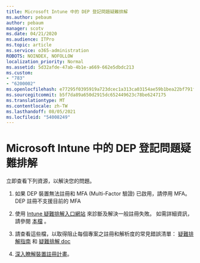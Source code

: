 ```yaml
---
title: Microsoft Intune 中的 DEP 登記問題疑難排解
ms.author: pebaum
author: pebaum
manager: scotv
ms.date: 04/21/2020
ms.audience: ITPro
ms.topic: article
ms.service: o365-administration
ROBOTS: NOINDEX, NOFOLLOW
localization_priority: Normal
ms.assetid: 5d32afde-47ab-4b1e-a669-662e5dbdc213
ms.custom:
- "783"
- "6200002"
ms.openlocfilehash: e77295f0395919a723dcec1a313ca03154ae59b1bea22bf791f3a0f923cab60d
ms.sourcegitcommit: b5f7da89a650d2915dc652449623c78be6247175
ms.translationtype: MT
ms.contentlocale: zh-TW
ms.lasthandoff: 08/05/2021
ms.locfileid: "54008249"
---
```

# <a name="troubleshoot-issues-with-dep-enrollment-in-microsoft-intune"></a>Microsoft Intune 中的 DEP 登記問題疑難排解

立即查看下列資源，以解決您的問題。
  
1. 如果 DEP 裝置無法註冊和 MFA (Multi-Factor 驗證) 已啟用，請停用 MFA。 DEP 註冊不支援目前的 MFA

2. 使用 [Intune 疑難排解入口網站](https://devicemanagement.microsoft.com/#blade/Microsoft_Intune_DeviceSettings/TroubleshootBlade) 來診斷及解決一般註冊失敗。 如需詳細資訊，請參閱 [本檔](https://docs.microsoft.com/intune/help-desk-operators) 。

3. 請查看這些檔，以取得阻止每個專案之註冊和解析度的常見錯誤清單： [疑難排解指南](https://support.microsoft.com/help/4039809/troubleshooting-ios-device-enrollment-in-intune) 和 [疑難排解 doc](https://docs.microsoft.com/troubleshoot/mem/intune/troubleshoot-device-enrollment-in-intune)

4. [深入瞭解裝置註冊計畫](https://docs.microsoft.com/intune/device-enrollment-program-enroll-ios)。
